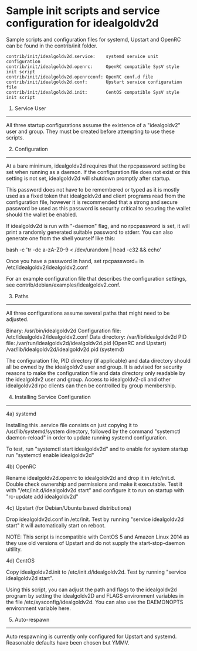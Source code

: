 Sample init scripts and service configuration for idealgoldv2d
==========================================================

Sample scripts and configuration files for systemd, Upstart and OpenRC
can be found in the contrib/init folder.

    contrib/init/idealgoldv2d.service:    systemd service unit configuration
    contrib/init/idealgoldv2d.openrc:     OpenRC compatible SysV style init script
    contrib/init/idealgoldv2d.openrcconf: OpenRC conf.d file
    contrib/init/idealgoldv2d.conf:       Upstart service configuration file
    contrib/init/idealgoldv2d.init:       CentOS compatible SysV style init script

1. Service User
---------------------------------

All three startup configurations assume the existence of a "idealgoldv2" user
and group.  They must be created before attempting to use these scripts.

2. Configuration
---------------------------------

At a bare minimum, idealgoldv2d requires that the rpcpassword setting be set
when running as a daemon.  If the configuration file does not exist or this
setting is not set, idealgoldv2d will shutdown promptly after startup.

This password does not have to be remembered or typed as it is mostly used
as a fixed token that idealgoldv2d and client programs read from the configuration
file, however it is recommended that a strong and secure password be used
as this password is security critical to securing the wallet should the
wallet be enabled.

If idealgoldv2d is run with "-daemon" flag, and no rpcpassword is set, it will
print a randomly generated suitable password to stderr.  You can also
generate one from the shell yourself like this:

bash -c 'tr -dc a-zA-Z0-9 < /dev/urandom | head -c32 && echo'

Once you have a password in hand, set rpcpassword= in /etc/idealgoldv2/idealgoldv2.conf

For an example configuration file that describes the configuration settings,
see contrib/debian/examples/idealgoldv2.conf.

3. Paths
---------------------------------

All three configurations assume several paths that might need to be adjusted.

Binary:              /usr/bin/idealgoldv2d
Configuration file:  /etc/idealgoldv2/idealgoldv2.conf
Data directory:      /var/lib/idealgoldv2d
PID file:            /var/run/idealgoldv2d/idealgoldv2d.pid (OpenRC and Upstart)
                     /var/lib/idealgoldv2d/idealgoldv2d.pid (systemd)

The configuration file, PID directory (if applicable) and data directory
should all be owned by the idealgoldv2 user and group.  It is advised for security
reasons to make the configuration file and data directory only readable by the
idealgoldv2 user and group.  Access to idealgoldv2-cli and other idealgoldv2d rpc clients
can then be controlled by group membership.

4. Installing Service Configuration
-----------------------------------

4a) systemd

Installing this .service file consists on just copying it to
/usr/lib/systemd/system directory, followed by the command
"systemctl daemon-reload" in order to update running systemd configuration.

To test, run "systemctl start idealgoldv2d" and to enable for system startup run
"systemctl enable idealgoldv2d"

4b) OpenRC

Rename idealgoldv2d.openrc to idealgoldv2d and drop it in /etc/init.d.  Double
check ownership and permissions and make it executable.  Test it with
"/etc/init.d/idealgoldv2d start" and configure it to run on startup with
"rc-update add idealgoldv2d"

4c) Upstart (for Debian/Ubuntu based distributions)

Drop idealgoldv2d.conf in /etc/init.  Test by running "service idealgoldv2d start"
it will automatically start on reboot.

NOTE: This script is incompatible with CentOS 5 and Amazon Linux 2014 as they
use old versions of Upstart and do not supply the start-stop-daemon uitility.

4d) CentOS

Copy idealgoldv2d.init to /etc/init.d/idealgoldv2d. Test by running "service idealgoldv2d start".

Using this script, you can adjust the path and flags to the idealgoldv2d program by
setting the idealgoldv2D and FLAGS environment variables in the file
/etc/sysconfig/idealgoldv2d. You can also use the DAEMONOPTS environment variable here.

5. Auto-respawn
-----------------------------------

Auto respawning is currently only configured for Upstart and systemd.
Reasonable defaults have been chosen but YMMV.
